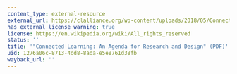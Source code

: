 ```yaml
---
content_type: external-resource
external_url: https://clalliance.org/wp-content/uploads/2018/05/Connected_Learning_report.pdf
has_external_license_warning: true
license: https://en.wikipedia.org/wiki/All_rights_reserved
status: ''
title: '"Connected Learning: An Agenda for Research and Design" (PDF)'
uid: 1276a06c-8713-4dd8-8ada-e5e8761d38fb
wayback_url: ''
---
```

